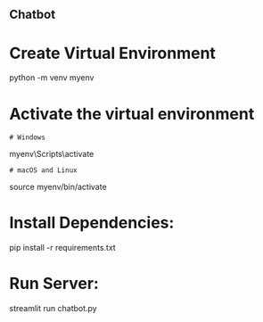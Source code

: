## Chatbot

# Create Virtual Environment

python -m venv myenv

# Activate the virtual environment

    # Windows

myenv\Scripts\activate

    # macOS and Linux

source myenv/bin/activate

# Install Dependencies:

pip install -r requirements.txt

# Run Server:

streamlit run chatbot.py
